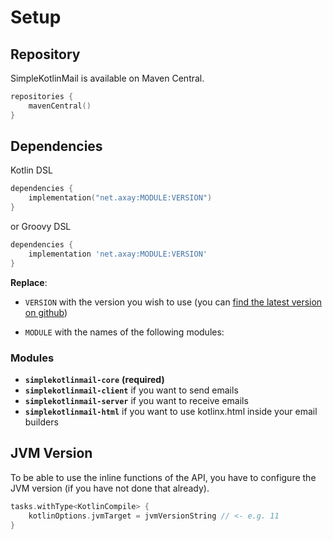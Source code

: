# Setup

## Repository

SimpleKotlinMail is available on Maven Central.

```kotlin
repositories {
    mavenCentral()
}
```

## Dependencies

Kotlin DSL
```kotlin
dependencies {
    implementation("net.axay:MODULE:VERSION")
}
```

or Groovy DSL
```groovy
dependencies {
    implementation 'net.axay:MODULE:VERSION'
}
```

**Replace**:

- `VERSION` with the version you wish to use (you can [find the latest version on github](https://github.com/bluefireoly/SimpleKotlinMail/releases))
  
- `MODULE` with the names of the following modules:

### Modules

- **`simplekotlinmail-core`** **(required)**
- **`simplekotlinmail-client`** if you want to send emails
- **`simplekotlinmail-server`** if you want to receive emails
- **`simplekotlinmail-html`** if you want to use kotlinx.html inside your email builders


## JVM Version

To be able to use the inline functions of the API, you have to configure the JVM version (if you have not done that already).

```kotlin
tasks.withType<KotlinCompile> {
    kotlinOptions.jvmTarget = jvmVersionString // <- e.g. 11
}
```